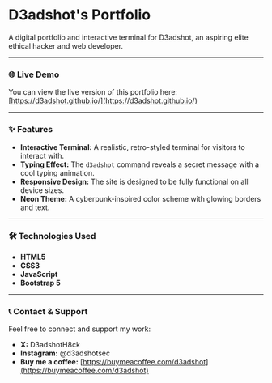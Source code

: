 # D3adshot's Portfolio

A digital portfolio and interactive terminal for D3adshot, an aspiring elite ethical hacker and web developer.

---

### 🌐 Live Demo
You can view the live version of this portfolio here:
[https://d3adshot.github.io/](https://d3adshot.github.io/)

---

### ✨ Features
* **Interactive Terminal:** A realistic, retro-styled terminal for visitors to interact with.
* **Typing Effect:** The `d3adshot` command reveals a secret message with a cool typing animation.
* **Responsive Design:** The site is designed to be fully functional on all device sizes.
* **Neon Theme:** A cyberpunk-inspired color scheme with glowing borders and text.

---

### 🛠️ Technologies Used
* **HTML5**
* **CSS3**
* **JavaScript**
* **Bootstrap 5**

---

### 📞 Contact & Support
Feel free to connect and support my work:
* **X:** D3adshotH8ck
* **Instagram:** @d3adshotsec
* **Buy me a coffee:** [https://buymeacoffee.com/d3adshot](https://buymeacoffee.com/d3adshot)
